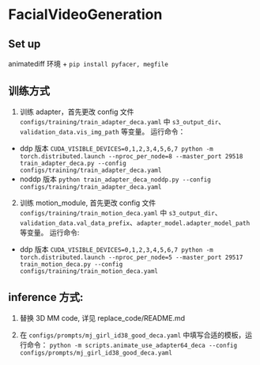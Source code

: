 # FacialVideoGeneration

## Set up

animatediff 环境 + ```pip install pyfacer, megfile```
## 训练方式

1. 训练 adapter，首先更改 config 文件 ```configs/training/train_adapter_deca.yaml``` 中 ```s3_output_dir```、```validation_data.vis_img_path``` 等变量。
运行命令：
+ ddp 版本 ```CUDA_VISIBLE_DEVICES=0,1,2,3,4,5,6,7 python -m torch.distributed.launch --nproc_per_node=8 --master_port 29518 train_adapter_deca.py --config configs/training/train_adapter_deca.yaml```
+ noddp 版本 ```python train_adapter_deca_noddp.py --config configs/training/train_adapter_deca.yaml```

2. 训练 motion_module, 首先更改 config 文件 ```configs/training/train_motion_deca.yaml``` 中 ```s3_output_dir```、```validation_data.val_data_prefix```、```adapter_model.adapter_model_path``` 等变量。
运行命令:
+ ddp 版本 ```CUDA_VISIBLE_DEVICES=0,1,2,3,4,5,6,7 python -m torch.distributed.launch --nproc_per_node=5 --master_port 29517 train_motion_deca.py --config configs/training/train_motion_deca.yaml```

## inference 方式:

1. 替换 3D MM code, 详见 replace_code/README.md

2. 在 ```configs/prompts/mj_girl_id38_good_deca.yaml``` 中填写合适的模板，运行命令：
```python -m scripts.animate_use_adapter64_deca --config configs/prompts/mj_girl_id38_good_deca.yaml```
